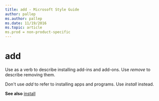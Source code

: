 ```yaml
---
title: add - Microsoft Style Guide
author: pallep
ms.author: pallep
ms.date: 11/19/2016
ms.topic: article
ms.prod = non-product-specific
---
```


# add

Use as a verb to describe installing add-ins and add-ons. Use *remove* to describe removing them. 

Don't use *add* to refer to installing apps and programs. Use *install* instead.

**See also** [install](/style-guide/a-z-word-list-term-collections/i/install)
